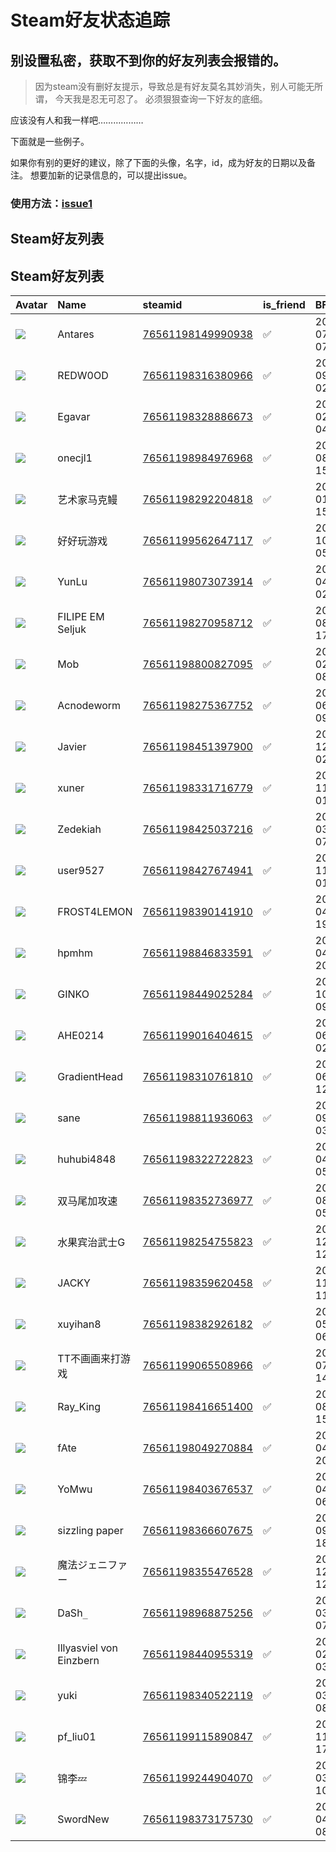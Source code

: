 # Steam好友状态追踪
## 别设置私密，获取不到你的好友列表会报错的。

> 因为steam没有删好友提示，导致总是有好友莫名其妙消失，别人可能无所谓，
> 今天我是忍无可忍了。 必须狠狠查询一下好友的底细。

应该没有人和我一样吧………………

下面就是一些例子。

如果你有别的更好的建议，除了下面的头像，名字，id，成为好友的日期以及备注。 想要加新的记录信息的，可以提出issue。

### 使用方法：[issue1](https://github.com/systemannounce/SteamFriends/issues/1)

## Steam好友列表


## Steam好友列表
| Avatar                                                                            | Name                    | steamid                                                                     | is_friend   | BFD                 | removed_time   | Remark   |
|:----------------------------------------------------------------------------------|:------------------------|:----------------------------------------------------------------------------|:------------|:--------------------|:---------------|:---------|
| ![](https://avatars.steamstatic.com/8dfe278c7493b6984540e57ecd57b791df13841e.jpg) | Antares                 | [76561198149990938](https://steamcommunity.com/profiles/76561198149990938/) | ✅           | 2016-07-13 07:08:50 |                |          |
| ![](https://avatars.steamstatic.com/146e1a586fe5a454128541085205d5cc13968fc7.jpg) | REDW0OD                 | [76561198316380966](https://steamcommunity.com/profiles/76561198316380966/) | ✅           | 2022-09-17 02:26:28 |                |          |
| ![](https://avatars.steamstatic.com/af1cf9cf15be50bc6eda5a5c35bb1698bbf77ecd.jpg) | Egavar                  | [76561198328886673](https://steamcommunity.com/profiles/76561198328886673/) | ✅           | 2023-02-07 04:32:37 |                |          |
| ![](https://avatars.steamstatic.com/1a5a94c48839d220dc1d855a6f120b494f0599b0.jpg) | onecjl1                 | [76561198984976968](https://steamcommunity.com/profiles/76561198984976968/) | ✅           | 2020-08-22 15:03:26 |                |          |
| ![](https://avatars.steamstatic.com/dbaa3a3952648a1c7ec4b78eb6540d910dfd009b.jpg) | 艺术家马克鳗                  | [76561198292204818](https://steamcommunity.com/profiles/76561198292204818/) | ✅           | 2021-01-19 15:28:08 |                |          |
| ![](https://avatars.steamstatic.com/ba2c7a9d5ba78c1fdefbde7e87fdff79256a358b.jpg) | 好好玩游戏                   | [76561199562647117](https://steamcommunity.com/profiles/76561199562647117/) | ✅           | 2024-10-22 05:01:53 |                |          |
| ![](https://avatars.steamstatic.com/07bd7cf7f6a024ec1d910b9f3cb1a647bacbd02c.jpg) | YunLu                   | [76561198073073914](https://steamcommunity.com/profiles/76561198073073914/) | ✅           | 2017-04-02 02:07:08 |                |          |
| ![](https://avatars.steamstatic.com/49a4222b096cee3ec2e7df532de605023b21748b.jpg) | FILIPE EM Seljuk        | [76561198270958712](https://steamcommunity.com/profiles/76561198270958712/) | ✅           | 2020-08-22 17:59:42 |                |          |
| ![](https://avatars.steamstatic.com/6e9530d3c2e306485c4ac50d8923030ee5b1238a.jpg) | Mob                     | [76561198800827095](https://steamcommunity.com/profiles/76561198800827095/) | ✅           | 2021-02-10 08:35:16 |                |          |
| ![](https://avatars.steamstatic.com/32a8d3e581ed62bc25d89f6159fc9d102b38c811.jpg) | Acnodeworm              | [76561198275367752](https://steamcommunity.com/profiles/76561198275367752/) | ✅           | 2018-06-04 09:16:47 |                |          |
| ![](https://avatars.steamstatic.com/d71a950f1d33304555b05f3b067e7cb3159ac7f7.jpg) | Javier                  | [76561198451397900](https://steamcommunity.com/profiles/76561198451397900/) | ✅           | 2017-12-12 02:57:03 |                |          |
| ![](https://avatars.steamstatic.com/4e612a9582439ca638877c2f99499beae6fe15da.jpg) | xuner                   | [76561198331716779](https://steamcommunity.com/profiles/76561198331716779/) | ✅           | 2017-11-20 01:50:01 |                |          |
| ![](https://avatars.steamstatic.com/f2e8b992126ca06ee12dd8e0e83622cd55006445.jpg) | Zedekiah                | [76561198425037216](https://steamcommunity.com/profiles/76561198425037216/) | ✅           | 2022-03-26 07:53:37 |                |          |
| ![](https://avatars.steamstatic.com/e643c812feece27c17ad274ee113b3c2efb3d202.jpg) | user9527                | [76561198427674941](https://steamcommunity.com/profiles/76561198427674941/) | ✅           | 2018-11-21 01:42:51 |                |          |
| ![](https://avatars.steamstatic.com/e2ae06f8788a4a7aeb86ea8600f516d0f5e6d656.jpg) | FROST4LEMON             | [76561198390141910](https://steamcommunity.com/profiles/76561198390141910/) | ✅           | 2023-04-29 19:29:02 |                |          |
| ![](https://avatars.steamstatic.com/cbc910b68a51cfb6b2824ef6f0039b3415b3c7ac.jpg) | hpmhm                   | [76561198846833591](https://steamcommunity.com/profiles/76561198846833591/) | ✅           | 2021-04-02 20:35:34 |                |          |
| ![](https://avatars.steamstatic.com/42595341fc43c4c33761e3611b7f6bd9ada8826e.jpg) | GINKO                   | [76561198449025284](https://steamcommunity.com/profiles/76561198449025284/) | ✅           | 2018-10-09 09:09:47 |                |          |
| ![](https://avatars.steamstatic.com/4efe1e4699f427f3dac9a9bf9d66c9968d91db66.jpg) | AHE0214                 | [76561199016404615](https://steamcommunity.com/profiles/76561199016404615/) | ✅           | 2024-06-17 02:51:35 |                |          |
| ![](https://avatars.steamstatic.com/c8de7a9ce5989c36013409be71918bc8f935f6f4.jpg) | GradientHead            | [76561198310761810](https://steamcommunity.com/profiles/76561198310761810/) | ✅           | 2016-06-16 12:56:03 |                |          |
| ![](https://avatars.steamstatic.com/bb4e5c622ece53c1caea5ed3c81b043e988c24a4.jpg) | sane                    | [76561198811936063](https://steamcommunity.com/profiles/76561198811936063/) | ✅           | 2022-09-16 03:15:05 |                |          |
| ![](https://avatars.steamstatic.com/e1dde7fe207a397634580d4755f7890ccf24ddd7.jpg) | huhubi4848              | [76561198322722823](https://steamcommunity.com/profiles/76561198322722823/) | ✅           | 2024-04-25 05:33:19 |                |          |
| ![](https://avatars.steamstatic.com/0b8e49fcc996857b2c68de992a042a8feda7ea92.jpg) | 双马尾加攻速                  | [76561198352736977](https://steamcommunity.com/profiles/76561198352736977/) | ✅           | 2024-08-15 05:58:13 |                |          |
| ![](https://avatars.steamstatic.com/205d40ba481ef4a69ef0bad0706507d4abc07612.jpg) | 水果宾治武士G                 | [76561198254755823](https://steamcommunity.com/profiles/76561198254755823/) | ✅           | 2020-12-28 12:53:15 |                |          |
| ![](https://avatars.steamstatic.com/4efe1e4699f427f3dac9a9bf9d66c9968d91db66.jpg) | JACKY                   | [76561198359620458](https://steamcommunity.com/profiles/76561198359620458/) | ✅           | 2018-11-01 11:16:08 |                |          |
| ![](https://avatars.steamstatic.com/f21542950627761bc9189f8ea0e1d81efb75120f.jpg) | xuyihan8                | [76561198382926182](https://steamcommunity.com/profiles/76561198382926182/) | ✅           | 2024-05-03 06:02:42 |                |          |
| ![](https://avatars.steamstatic.com/ef0bede396a3edf00718e314ca6c336e26577103.jpg) | TT不画画来打游戏               | [76561199065508966](https://steamcommunity.com/profiles/76561199065508966/) | ✅           | 2021-07-29 14:57:09 |                |          |
| ![](https://avatars.steamstatic.com/fef49e7fa7e1997310d705b2a6158ff8dc1cdfeb.jpg) | Ray_King                | [76561198416651400](https://steamcommunity.com/profiles/76561198416651400/) | ✅           | 2020-08-22 15:03:28 |                |          |
| ![](https://avatars.steamstatic.com/a327c8915e46732ac7b06e38e5b0c3dd6bf2ab27.jpg) | fAte                    | [76561198049270884](https://steamcommunity.com/profiles/76561198049270884/) | ✅           | 2024-04-19 20:12:18 |                |          |
| ![](https://avatars.steamstatic.com/7b28850f8c884837040a9f50c7b61cc7e2e73c98.jpg) | YoMwu                   | [76561198403676537](https://steamcommunity.com/profiles/76561198403676537/) | ✅           | 2020-04-26 06:57:35 |                |          |
| ![](https://avatars.steamstatic.com/571b3a246fd7984ad4d793ce3bf95aa163f3f06d.jpg) | sizzling paper          | [76561198366607675](https://steamcommunity.com/profiles/76561198366607675/) | ✅           | 2021-09-20 18:45:18 |                |          |
| ![](https://avatars.steamstatic.com/91f765fe4781a59710ea1c0353ff596bd4629e37.jpg) | 魔法ジェニファー                | [76561198355476528](https://steamcommunity.com/profiles/76561198355476528/) | ✅           | 2017-12-11 12:53:02 |                |          |
| ![](https://avatars.steamstatic.com/46deca14ff0d1c1e8f5ffa285c3979683e588468.jpg) | DaSh`_`                 | [76561198968875256](https://steamcommunity.com/profiles/76561198968875256/) | ✅           | 2022-03-26 07:48:03 |                |          |
| ![](https://avatars.steamstatic.com/ae540d37eef3cfcff194166b7325340a698fe0e0.jpg) | Illyasviel von Einzbern | [76561198440955319](https://steamcommunity.com/profiles/76561198440955319/) | ✅           | 2024-02-11 03:39:58 |                |          |
| ![](https://avatars.steamstatic.com/5fd55e8aec52101cb0257fbcb2440560ded0e159.jpg) | yuki                    | [76561198340522119](https://steamcommunity.com/profiles/76561198340522119/) | ✅           | 2022-03-26 08:49:44 |                |          |
| ![](https://avatars.steamstatic.com/fef49e7fa7e1997310d705b2a6158ff8dc1cdfeb.jpg) | pf_liu01                | [76561199115890847](https://steamcommunity.com/profiles/76561199115890847/) | ✅           | 2021-11-03 17:27:49 |                |          |
| ![](https://avatars.steamstatic.com/148ff422f2245ab66abfeabf3f7506861d6b703b.jpg) | 锦李💤                     | [76561199244904070](https://steamcommunity.com/profiles/76561199244904070/) | ✅           | 2022-03-25 10:45:43 |                |          |
| ![](https://avatars.steamstatic.com/840c3970f5b4c73c0f2038d910c4e75263de622b.jpg) | SwordNew                | [76561198373175730](https://steamcommunity.com/profiles/76561198373175730/) | ✅           | 2019-04-18 08:24:41 |                |          |